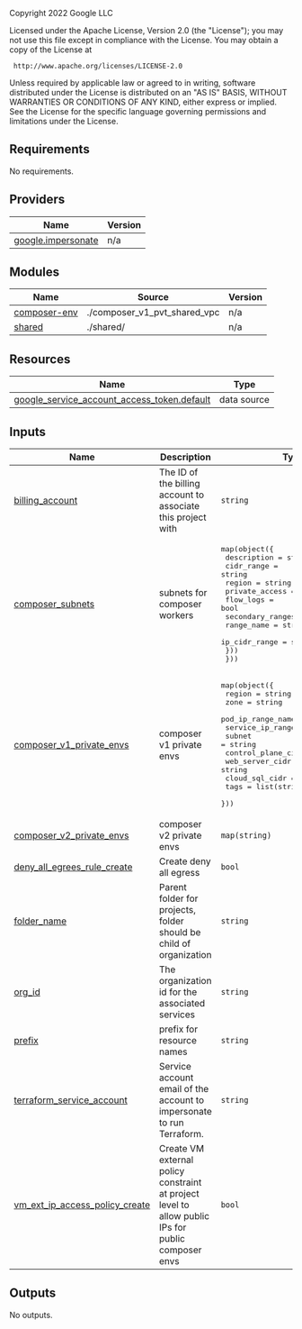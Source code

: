 <!-- BEGIN_TF_DOCS -->
Copyright 2022 Google LLC

Licensed under the Apache License, Version 2.0 (the "License");
you may not use this file except in compliance with the License.
You may obtain a copy of the License at

     http://www.apache.org/licenses/LICENSE-2.0

Unless required by applicable law or agreed to in writing, software
distributed under the License is distributed on an "AS IS" BASIS,
WITHOUT WARRANTIES OR CONDITIONS OF ANY KIND, either express or implied.
See the License for the specific language governing permissions and
limitations under the License.

## Requirements

No requirements.

## Providers

| Name | Version |
|------|---------|
| <a name="provider_google.impersonate"></a> [google.impersonate](#provider\_google.impersonate) | n/a |

## Modules

| Name | Source | Version |
|------|--------|---------|
| <a name="module_composer-env"></a> [composer-env](#module\_composer-env) | ./composer_v1_pvt_shared_vpc | n/a |
| <a name="module_shared"></a> [shared](#module\_shared) | ./shared/ | n/a |

## Resources

| Name | Type |
|------|------|
| [google_service_account_access_token.default](https://registry.terraform.io/providers/hashicorp/google/latest/docs/data-sources/service_account_access_token) | data source |

## Inputs

| Name | Description | Type | Default | Required |
|------|-------------|------|---------|:--------:|
| <a name="input_billing_account"></a> [billing\_account](#input\_billing\_account) | The ID of the billing account to associate this project with | `string` | n/a | yes |
| <a name="input_composer_subnets"></a> [composer\_subnets](#input\_composer\_subnets) | subnets for composer workers | <pre>map(object({<br>    description    = string<br>    cidr_range     = string<br>    region         = string<br>    private_access = bool<br>    flow_logs      = bool<br>    secondary_ranges = list(object({<br>      range_name    = string<br>      ip_cidr_range = string<br>    }))<br>  }))</pre> | `{}` | no |
| <a name="input_composer_v1_private_envs"></a> [composer\_v1\_private\_envs](#input\_composer\_v1\_private\_envs) | composer v1 private envs | <pre>map(object({<br>    region                = string<br>    zone                  = string<br>    pod_ip_range_name     = string<br>    service_ip_range_name = string<br>    subnet                = string<br>    control_plane_cidr    = string<br>    web_server_cidr       = string<br>    cloud_sql_cidr        = string<br>    tags                  = list(string)<br>  }))</pre> | `{}` | no |
| <a name="input_composer_v2_private_envs"></a> [composer\_v2\_private\_envs](#input\_composer\_v2\_private\_envs) | composer v2 private envs | `map(string)` | `{}` | no |
| <a name="input_deny_all_egrees_rule_create"></a> [deny\_all\_egrees\_rule\_create](#input\_deny\_all\_egrees\_rule\_create) | Create deny all egress | `bool` | `true` | no |
| <a name="input_folder_name"></a> [folder\_name](#input\_folder\_name) | Parent folder for projects, folder should be child of organization | `string` | n/a | yes |
| <a name="input_org_id"></a> [org\_id](#input\_org\_id) | The organization id for the associated services | `string` | n/a | yes |
| <a name="input_prefix"></a> [prefix](#input\_prefix) | prefix for resource names | `string` | n/a | yes |
| <a name="input_terraform_service_account"></a> [terraform\_service\_account](#input\_terraform\_service\_account) | Service account email of the account to impersonate to run Terraform. | `string` | n/a | yes |
| <a name="input_vm_ext_ip_access_policy_create"></a> [vm\_ext\_ip\_access\_policy\_create](#input\_vm\_ext\_ip\_access\_policy\_create) | Create VM external policy constraint at project level to allow public IPs for public composer envs | `bool` | `true` | no |

## Outputs

No outputs.
<!-- END_TF_DOCS -->
